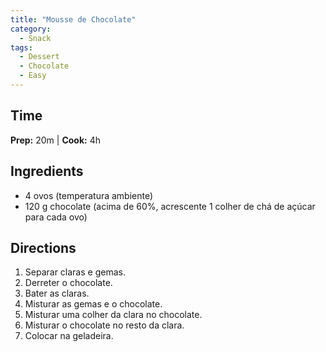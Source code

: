 ```yaml
---
title: "Mousse de Chocolate"
category:
  - Snack
tags:
  - Dessert
  - Chocolate
  - Easy
---
```


## Time
**Prep:** 20m | **Cook:** 4h

## Ingredients
* 4 ovos (temperatura ambiente)
* 120 g chocolate (acima de 60%, acrescente 1 colher de chá de açúcar para cada ovo)

## Directions
1. Separar claras e gemas.
2. Derreter o chocolate.
3. Bater as claras.
4. Misturar as gemas e o chocolate.
5. Misturar uma colher da clara no chocolate.
6. Misturar o chocolate no resto da clara.
7. Colocar na geladeira.
